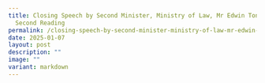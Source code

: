 ```yaml
---
title: Closing Speech by Second Minister, Ministry of Law, Mr Edwin Tong on the
  Second Reading
permalink: /closing-speech-by-second-minister-ministry-of-law-mr-edwin-tong-on-the-second-reading/
date: 2025-01-07
layout: post
description: ""
image: ""
variant: markdown
---
```

